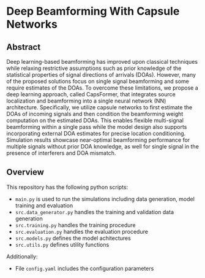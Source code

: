 # Deep Beamforming With Capsule Networks
<!-- This repository includes the source code used in the paper Deep Beamforming With Capsule Networks. -->

## Abstract
Deep learning-based beamforming has improved upon classical techniques while relaxing restrictive assumptions such as prior knowledge of the statistical properties of signal directions of arrivals (DOAs). However, many of the proposed solutions focus on single signal beamforming and some require estimates of the DOAs. To overcome these limitations, we propose a deep learning approach, called CapsFormer, that integrates source localization and beamforming into a single neural network (NN) architecture. Specifically, we utilize capsule networks to first estimate the DOAs of incoming signals and then condition the beamforming weight computation on the estimated DOAs. This enables flexible multi-signal beamforming within a single pass while the model design also supports incorporating external DOA estimates for precise location conditioning. Simulation results showcase near-optimal beamforming performance for multiple signals without prior DOA knowledge, as well for single signal in the presence of interferers and DOA mismatch. 

## Overview
This repository has the following python scripts:
- `main.py` is used to run the simulations including data generation, model training and evaluation
- `src.data_generator.py` handles the training and validation data generation
- `src.training.py` handles the training procedure
- `src.evaluation.py` handles the evaluation procedure
- `src.models.py` defines the model achitectures
- `src.utils.py` defines utility functions

Additionally:
- File `config.yaml` includes the configuration parameters
